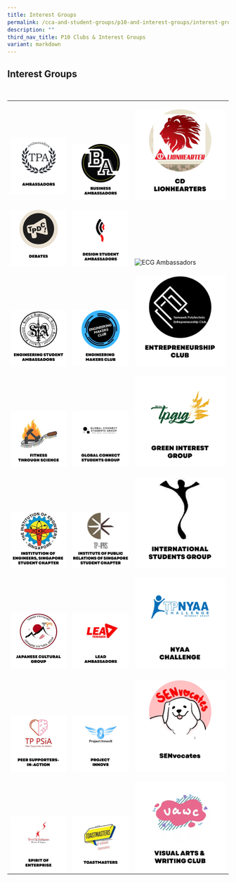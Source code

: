 ```yaml
---
title: Interest Groups
permalink: /cca-and-student-groups/p10-and-interest-groups/interest-groups/
description: ""
third_nav_title: P10 Clubs & Interest Groups
variant: markdown
---
```

## Interest Groups 

<div>

&nbsp;&nbsp;&nbsp;&nbsp;&nbsp;&nbsp;&nbsp;&nbsp;&nbsp;&nbsp;&nbsp; <table><tbody><tr>
					<td style="max-width:33%; vertical-align:bottom; border:none"><br>
<a href="/interest-groups/ambassadors/" style="text-decoration: none">
<img src="/images/Interest Groups/AMBASSADORS_button-01-v2.png" style="display:block;margin-left:auto;margin-right:auto;" alt="Ambassadors">
</a>
</td><td style="max-width:33%; vertical-align:bottom; border:none"><br>
<a href="/interest-groups/business-ambassadors/" style="text-decoration: none">
<img src="/images/Interest Groups/BA_button-01.png" style="display:block;margin-left:auto;margin-right:auto;" alt="Business Ambassadors">
</a>
</td>
					<td style="max-width:33%; vertical-align:bottom; border:none"><br>
<a href="/interest-groups/cd-lionhearters/" style="text-decoration: none">
<img src="/images/Interest Groups/LIONHEARTERS_button-01-v2.png" style="display:block;margin-left:auto;margin-right:auto;" alt="CD Lionhearters">
</a>
</td></tr><tr>
					<td style="max-width:33%; vertical-align:bottom; border:none"><br>
<a href="/interest-groups/debates/" style="text-decoration: none">
<img src="/images/Interest Groups/DEBATES_button-01-v2.png" style="display:block;margin-left:auto;margin-right:auto;" alt="Debates">
</a>
</td>
					<td style="max-width:33%; vertical-align:bottom; border:none"><br>
<a href="/interest-groups/design-student-ambassadors/" style="text-decoration: none">
<img src="/images/Interest Groups/DSA_button-01.png" style="display:block;margin-left:auto;margin-right:auto;" alt="Design Student Ambassadors">
</a>
						</td>
					<td style="max-width:33%; vertical-align:bottom; border:none"><br>
<a href="/interest-groups/ecgambassadors/" style="text-decoration: none">
<img src="https://hosting.photobucket.com/images/i/tracyng81/ECG_AMBASSADORS.png?width=320&amp;height=320&amp;fit=bounds" style="display:block;margin-left:auto;margin-right:auto;" alt="ECG Ambassadors">
</a>					
</td></tr><tr>
<td style="max-width:33%; vertical-align:bottom; border:none"><br>
<a href="/interest-groups/engineering-student-ambassadors/" style="text-decoration: none">
<img src="/images/Interest Groups/ESA_button-01.png" style="display:block;margin-left:auto;margin-right:auto;" alt="Engineering Student Ambassadors">
</a>
	</td><td style="max-width:33%; vertical-align:bottom; border:none"><br>
<a href="/interest-groups/engineering-makers-club/" style="text-decoration: none">
<img src="/images/Interest Groups/EMC_button-01.png" style="display:block;margin-left:auto;margin-right:auto;" alt="Engineering Makers Club">
</a>
</td>
	<td style="max-width:33%; vertical-align:bottom; border:none"><br>
<a href="/interest-groups/entrepreneurship-club/" style="text-decoration: none">
<img src="/images/Interest Groups/EC_button-01.png" style="display:block;margin-left:auto;margin-right:auto;" alt="Entrepreneurship Club">
</a>
</td>
					</tr>
					<tr><td style="max-width:33%; vertical-align:bottom; border:none"><br>
<a href="/interest-groups/fitness-through-science/" style="text-decoration: none">
<img src="/images/Interest Groups/FITS_button-01.png" style="display:block;margin-left:auto;margin-right:auto;" alt="Fitness Through Science">
</a>
						</td><td style="max-width:33%; vertical-align:bottom; border:none"><br>
<a href="/interest-groups/global-connect-student-group/" style="text-decoration: none">
<img src="/images/Interest Groups/GCSG_button-01.png" style="display:block;margin-left:auto;margin-right:auto;" alt="Global Connect Student Group">
</a>
						</td><td style="max-width:33%; vertical-align:bottom; border:none"><br>
<a href="/interest-groups/green-interest-group/" style="text-decoration: none">
<img src="/images/Interest Groups/GIG_button-01.png" style="display:block;margin-left:auto;margin-right:auto;" alt="Sustainability Interest Group">
</a>
</td>
					</tr>
					<tr>
					<td style="max-width:33%; vertical-align:bottom; border:none"><br>
<a href="/interest-groups/ies-student-chapter/" style="text-decoration: none">
<img src="/images/Interest Groups/IES_button-01.png" style="display:block;margin-left:auto;margin-right:auto;" alt="Institution of Engineers, Singapore Student Chapter">
</a>
						</td><td style="max-width:33%; vertical-align:bottom; border:none"><br>
<a href="/interest-groups/iprs-student-chapter/" style="text-decoration: none">
<img src="/images/Interest Groups/IPRS_button-01-v2.png" style="display:block;margin-left:auto;margin-right:auto;" alt="Institute of Public Relations of Singapore Student Chapter">
</a>
					</td><td style="max-width:33%; vertical-align:bottom; border:none"><br>
<a href="/interest-groups/international-students-group/" style="text-decoration: none">
<img src="/images/Interest Groups/ISG_button-01-v2.png" style="display:block;margin-left:auto;margin-right:auto;" alt="International Students Group">
</a>
</td></tr><tr>
<td style="max-width:33%; vertical-align:bottom; border:none"><br>
<a href="/interest-groups/japanese-cultural-group/" style="text-decoration: none">
<img src="/images/Interest Groups/JCG_button-01.png" style="display:block;margin-left:auto;margin-right:auto;" alt="Japanese Cultural Group">
</a>
	</td><td style="max-width:33%; vertical-align:bottom; border:none"><br>
<a href="/interest-groups/LEAD-ambassadors/" style="text-decoration: none">
<img src="/images/Interest Groups/LEAD_button-01.png" style="display:block;margin-left:auto;margin-right:auto;" alt="LEAD Ambassadors">
	</a><a>
		</a></td><td style="max-width:33%; vertical-align:bottom; border:none"><br>
<a href="/interest-groups/nyaa-challenge/" style="text-decoration: none">
<img src="/images/Interest Groups/NYAA_button-01.png" style="display:block;margin-left:auto;margin-right:auto;" alt="NYAA Challenge">
</a></td></tr><tr><td style="max-width:33%; vertical-align:bottom; border:none">

</td></tr><tr>
<td style="max-width:33%; vertical-align:bottom; border:none"><br>
<a href="/interest-groups/peer-supporters-in-action/" style="text-decoration: none">
<img src="/images/Interest Groups/PSIA_button-01.png" style="display:block;margin-left:auto;margin-right:auto;" alt="Peer Supporters-in-Action">
</a>
</td><td style="max-width:33%; vertical-align:bottom; border:none"><br>
<a href="/interest-groups/project-innov8/" style="text-decoration: none">
<img src="/images/Interest Groups/PROJECT INNOV8_button-01.png" style="display:block;margin-left:auto;margin-right:auto;" alt="Project Innov8">
</a>
</td><td style="max-width:33%; vertical-align:bottom; border:none"><br>
	<a href="/interest-groups/senvocates/" style="text-decoration: none">
<img src="/images/Interest Groups/SENVOCATES_button-01.png" style="display:block;margin-left:auto;margin-right:auto;" alt="SENvocates">
</a>
</td></tr><tr>
					<td style="max-width:33%; vertical-align:bottom; border:none"><br>
<a href="/interest-groups/spirit-of-enterprise/" style="text-decoration: none">
<img src="/images/Interest Groups/SOE_button-01-v2.png" style="display:block;margin-left:auto;margin-right:auto;" alt="Spirit of Enterprise">
</a>
</td><td style="max-width:33%; vertical-align:bottom; border:none"><br>
<a href="/interest-groups/toastmasters/" style="text-decoration: none">
<img src="/images/Interest Groups/TOASTMASTERS_button-01.png" style="display:block;margin-left:auto;margin-right:auto;" alt="Toastmasters">																																																									
</a></td><td style="max-width:33%; vertical-align:bottom; border:none"><br>
<a href="/interest-groups/visual-arts-and-writing-club/" style="text-decoration: none">
<img src="/images/Interest Groups/VAWC_button-01.png" style="display:block;margin-left:auto;margin-right:auto;" alt="Visual Arts &amp; Writing Club">
</a>
</td></tr></tbody></table>
</div>